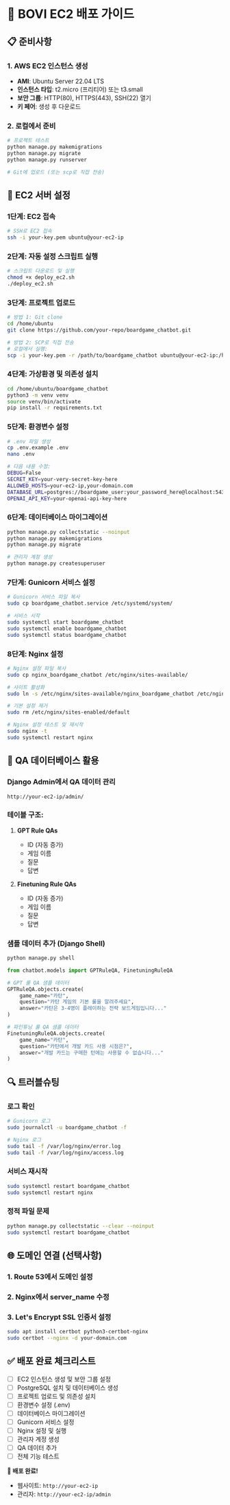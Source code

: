 # 🚀 BOVI EC2 배포 가이드

## 📋 **준비사항**

### 1. AWS EC2 인스턴스 생성
- **AMI**: Ubuntu Server 22.04 LTS
- **인스턴스 타입**: t2.micro (프리티어) 또는 t3.small
- **보안 그룹**: HTTP(80), HTTPS(443), SSH(22) 열기
- **키 페어**: 생성 후 다운로드

### 2. 로컬에서 준비
```bash
# 프로젝트 테스트
python manage.py makemigrations
python manage.py migrate
python manage.py runserver

# Git에 업로드 (또는 scp로 직접 전송)
```

## 🔧 **EC2 서버 설정**

### 1단계: EC2 접속
```bash
# SSH로 EC2 접속
ssh -i your-key.pem ubuntu@your-ec2-ip
```

### 2단계: 자동 설정 스크립트 실행
```bash
# 스크립트 다운로드 및 실행
chmod +x deploy_ec2.sh
./deploy_ec2.sh
```

### 3단계: 프로젝트 업로드
```bash
# 방법 1: Git clone
cd /home/ubuntu
git clone https://github.com/your-repo/boardgame_chatbot.git

# 방법 2: SCP로 직접 전송
# 로컬에서 실행:
scp -i your-key.pem -r /path/to/boardgame_chatbot ubuntu@your-ec2-ip:/home/ubuntu/
```

### 4단계: 가상환경 및 의존성 설치
```bash
cd /home/ubuntu/boardgame_chatbot
python3 -m venv venv
source venv/bin/activate
pip install -r requirements.txt
```

### 5단계: 환경변수 설정
```bash
# .env 파일 생성
cp .env.example .env
nano .env

# 다음 내용 수정:
DEBUG=False
SECRET_KEY=your-very-secret-key-here
ALLOWED_HOSTS=your-ec2-ip,your-domain.com
DATABASE_URL=postgres://boardgame_user:your_password_here@localhost:5432/boardgame_db
OPENAI_API_KEY=your-openai-api-key-here
```

### 6단계: 데이터베이스 마이그레이션
```bash
python manage.py collectstatic --noinput
python manage.py makemigrations
python manage.py migrate

# 관리자 계정 생성
python manage.py createsuperuser
```

### 7단계: Gunicorn 서비스 설정
```bash
# Gunicorn 서비스 파일 복사
sudo cp boardgame_chatbot.service /etc/systemd/system/

# 서비스 시작
sudo systemctl start boardgame_chatbot
sudo systemctl enable boardgame_chatbot
sudo systemctl status boardgame_chatbot
```

### 8단계: Nginx 설정
```bash
# Nginx 설정 파일 복사
sudo cp nginx_boardgame_chatbot /etc/nginx/sites-available/

# 사이트 활성화
sudo ln -s /etc/nginx/sites-available/nginx_boardgame_chatbot /etc/nginx/sites-enabled

# 기본 설정 제거
sudo rm /etc/nginx/sites-enabled/default

# Nginx 설정 테스트 및 재시작
sudo nginx -t
sudo systemctl restart nginx
```

## 🎯 **QA 데이터베이스 활용**

### Django Admin에서 QA 데이터 관리
```
http://your-ec2-ip/admin/
```

### 테이블 구조:
1. **GPT Rule QAs**
   - ID (자동 증가)
   - 게임 이름
   - 질문
   - 답변

2. **Finetuning Rule QAs**
   - ID (자동 증가)
   - 게임 이름
   - 질문
   - 답변

### 샘플 데이터 추가 (Django Shell)
```bash
python manage.py shell
```

```python
from chatbot.models import GPTRuleQA, FinetuningRuleQA

# GPT 룰 QA 샘플 데이터
GPTRuleQA.objects.create(
    game_name="카탄",
    question="카탄 게임의 기본 룰을 알려주세요",
    answer="카탄은 3-4명이 플레이하는 전략 보드게임입니다..."
)

# 파인튜닝 룰 QA 샘플 데이터
FinetuningRuleQA.objects.create(
    game_name="카탄",
    question="카탄에서 개발 카드 사용 시점은?",
    answer="개발 카드는 구매한 턴에는 사용할 수 없습니다..."
)
```

## 🔍 **트러블슈팅**

### 로그 확인
```bash
# Gunicorn 로그
sudo journalctl -u boardgame_chatbot -f

# Nginx 로그
sudo tail -f /var/log/nginx/error.log
sudo tail -f /var/log/nginx/access.log
```

### 서비스 재시작
```bash
sudo systemctl restart boardgame_chatbot
sudo systemctl restart nginx
```

### 정적 파일 문제
```bash
python manage.py collectstatic --clear --noinput
sudo systemctl restart boardgame_chatbot
```

## 🌐 **도메인 연결 (선택사항)**

### 1. Route 53에서 도메인 설정
### 2. Nginx에서 server_name 수정
### 3. Let's Encrypt SSL 인증서 설정

```bash
sudo apt install certbot python3-certbot-nginx
sudo certbot --nginx -d your-domain.com
```

## ✅ **배포 완료 체크리스트**

- [ ] EC2 인스턴스 생성 및 보안 그룹 설정
- [ ] PostgreSQL 설치 및 데이터베이스 생성
- [ ] 프로젝트 업로드 및 의존성 설치
- [ ] 환경변수 설정 (.env)
- [ ] 데이터베이스 마이그레이션
- [ ] Gunicorn 서비스 설정
- [ ] Nginx 설정 및 실행
- [ ] 관리자 계정 생성
- [ ] QA 데이터 추가
- [ ] 전체 기능 테스트

**🎉 배포 완료!** 
- 웹사이트: `http://your-ec2-ip`
- 관리자: `http://your-ec2-ip/admin`
